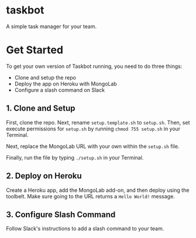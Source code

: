 # taskbot
A simple task manager for your team.

# Get Started

To get your own version of Taskbot running, you need to do three things:

- Clone and setup the repo
- Deploy the app on Heroku with MongoLab
- Configure a slash command on Slack

## 1. Clone and Setup

First, clone the repo. Next, rename `setup.template.sh` to `setup.sh`. Then, set execute permissions for `setup.sh` by running `chmod 755 setup.sh` in your Terminal.

Next, replace the MongoLab URL with your own within the `setup.sh` file.

Finally, run the file by typing `./setup.sh` in your Terminal.

## 2. Deploy on Heroku

Create a Heroku app, add the MongoLab add-on, and then deploy using the toolbelt. Make sure going to the URL returns a `Hello World!` message.

## 3. Configure Slash Command

Follow Slack's instructions to add a slash command to your team.